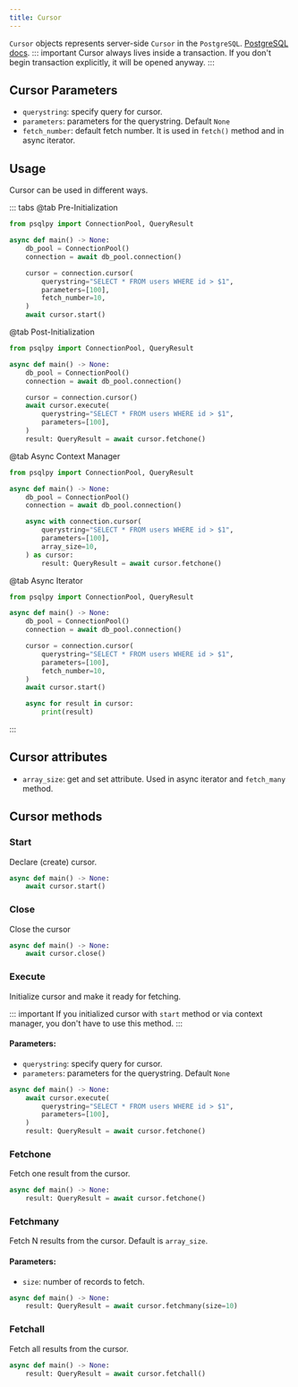```yaml
---
title: Cursor
---
```


`Cursor` objects represents server-side `Cursor` in the `PostgreSQL`. [PostgreSQL docs](https://www.postgresql.org/docs/current/plpgsql-cursors.html).
::: important
Cursor always lives inside a transaction. If you don't begin transaction explicitly, it will be opened anyway.
:::

## Cursor Parameters

- `querystring`: specify query for cursor.
- `parameters`: parameters for the querystring. Default `None`
- `fetch_number`: default fetch number. It is used in `fetch()` method and in async iterator.

## Usage

Cursor can be used in different ways.

::: tabs
@tab Pre-Initialization
```python
from psqlpy import ConnectionPool, QueryResult

async def main() -> None:
    db_pool = ConnectionPool()
    connection = await db_pool.connection()

    cursor = connection.cursor(
        querystring="SELECT * FROM users WHERE id > $1",
        parameters=[100],
        fetch_number=10,
    )
    await cursor.start()
```

@tab Post-Initialization
```python
from psqlpy import ConnectionPool, QueryResult

async def main() -> None:
    db_pool = ConnectionPool()
    connection = await db_pool.connection()

    cursor = connection.cursor()
    await cursor.execute(
        querystring="SELECT * FROM users WHERE id > $1",
        parameters=[100],
    )
    result: QueryResult = await cursor.fetchone()
```

@tab Async Context Manager
```python
from psqlpy import ConnectionPool, QueryResult

async def main() -> None:
    db_pool = ConnectionPool()
    connection = await db_pool.connection()

    async with connection.cursor(
        querystring="SELECT * FROM users WHERE id > $1",
        parameters=[100],
        array_size=10,
    ) as cursor:
        result: QueryResult = await cursor.fetchone()
```

@tab Async Iterator
```python
from psqlpy import ConnectionPool, QueryResult

async def main() -> None:
    db_pool = ConnectionPool()
    connection = await db_pool.connection()

    cursor = connection.cursor(
        querystring="SELECT * FROM users WHERE id > $1",
        parameters=[100],
        fetch_number=10,
    )
    await cursor.start()

    async for result in cursor:
        print(result)
```
:::

## Cursor attributes
- `array_size`: get and set attribute. Used in async iterator and `fetch_many` method.

## Cursor methods
### Start
Declare (create) cursor.

```python
async def main() -> None:
    await cursor.start()
```

### Close

Close the cursor

```python
async def main() -> None:
    await cursor.close()
```

### Execute

Initialize cursor and make it ready for fetching.

::: important
If you initialized cursor with `start` method or via context manager, you don't have to use this method.
:::

#### Parameters:
- `querystring`: specify query for cursor.
- `parameters`: parameters for the querystring. Default `None`

```python
async def main() -> None:
    await cursor.execute(
        querystring="SELECT * FROM users WHERE id > $1",
        parameters=[100],
    )
    result: QueryResult = await cursor.fetchone()
```

### Fetchone

Fetch one result from the cursor.

```python
async def main() -> None:
    result: QueryResult = await cursor.fetchone()
```

### Fetchmany

Fetch N results from the cursor. Default is `array_size`.

#### Parameters:
- `size`: number of records to fetch.

```python
async def main() -> None:
    result: QueryResult = await cursor.fetchmany(size=10)
```

### Fetchall

Fetch all results from the cursor.

```python
async def main() -> None:
    result: QueryResult = await cursor.fetchall()
```
